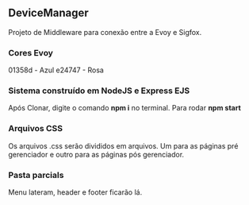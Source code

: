 ## DeviceManager
Projeto de Middleware para conexão entre a Evoy e Sigfox.

### Cores Evoy
01358d - Azul
e24747 - Rosa

### Sistema construído em NodeJS e Express EJS
Após Clonar, digite o comando **npm i** no terminal.
Para rodar **npm start**

### Arquivos CSS
Os arquivos .css serão divididos em arquivos. Um para as páginas pré gerenciador e outro para as páginas pós gerenciador.

### Pasta parcials
Menu lateram, header e footer ficarão lá.

